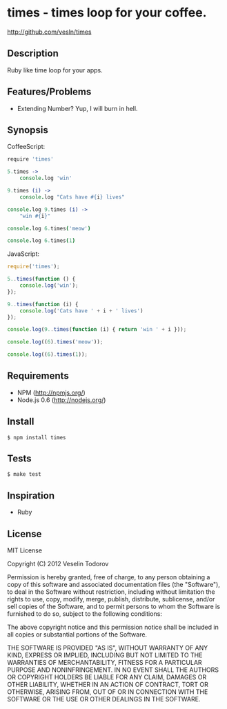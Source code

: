 # times - times loop for your coffee.

http://github.com/vesln/times

## Description
	
Ruby like time loop for your apps.

## Features/Problems

- Extending Number? Yup, I will burn in hell.
	
## Synopsis

CoffeeScript:

```coffeescript
require 'times'

5.times ->
	console.log 'win'

9.times (i) ->
	console.log "Cats have #{i} lives"

console.log 9.times (i) ->
	"win #{i}"

console.log 6.times('meow')

console.log 6.times(1)
```

JavaScript:

```javascript
require('times');

5..times(function () {
	console.log('win');
});

9..times(function (i) {
	console.log('Cats have ' + i + ' lives')
});

console.log(9..times(function (i) { return 'win ' + i }));

console.log((6).times('meow'));

console.log((6).times(1));
```
## Requirements

- NPM (http://npmjs.org/)
- Node.js 0.6 (http://nodejs.org/)

## Install

	$ npm install times

## Tests

	$ make test
	
## Inspiration

- Ruby

## License

MIT License

Copyright (C) 2012 Veselin Todorov

Permission is hereby granted, free of charge, to any person obtaining a copy of
this software and associated documentation files (the "Software"), to deal in
the Software without restriction, including without limitation the rights to
use, copy, modify, merge, publish, distribute, sublicense, and/or sell copies
of the Software, and to permit persons to whom the Software is furnished to do
so, subject to the following conditions:

The above copyright notice and this permission notice shall be included in all
copies or substantial portions of the Software.

THE SOFTWARE IS PROVIDED "AS IS", WITHOUT WARRANTY OF ANY KIND, EXPRESS OR
IMPLIED, INCLUDING BUT NOT LIMITED TO THE WARRANTIES OF MERCHANTABILITY,
FITNESS FOR A PARTICULAR PURPOSE AND NONINFRINGEMENT. IN NO EVENT SHALL THE
AUTHORS OR COPYRIGHT HOLDERS BE LIABLE FOR ANY CLAIM, DAMAGES OR OTHER
LIABILITY, WHETHER IN AN ACTION OF CONTRACT, TORT OR OTHERWISE, ARISING FROM,
OUT OF OR IN CONNECTION WITH THE SOFTWARE OR THE USE OR OTHER DEALINGS IN THE
SOFTWARE.
